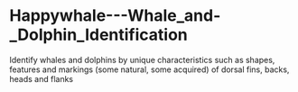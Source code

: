 # Happywhale---Whale_and-_Dolphin_Identification
Identify whales and dolphins by unique characteristics such as shapes, features and markings (some natural, some acquired) of dorsal fins, backs, heads and flanks
